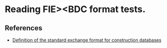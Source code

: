 # Reading FIE><BDC format tests.

## References

- [Definition of the standard exchange format for construction databases](https://www.fiebdc.es/fiebdc-32016-2-2-2/)
